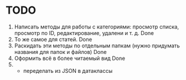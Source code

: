 # TODO

1. Написать методы для работы с категориями: просмотр списка, просмотр по ID, редактирование, удалени и т. д. Done
2. То же самое для статей. Done
3. Раскидать эти методы по отдельным папкам (нужно придумать названия для папок и файлов) Done
4. Оформить всё в более читаемый вид Done
5. * переделать из JSON в датаклассы
